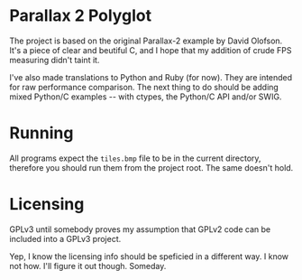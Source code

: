 # Parallax 2 Polyglot

The project is based on the original Parallax-2 example by David
Olofson. It's a piece of clear and beutiful C, and I hope that my
addition of crude FPS measuring didn't taint it.

I've also made translations to Python and Ruby (for now). They are
intended for raw performance comparison. The next thing to do should be
adding mixed Python/C examples -- with ctypes, the Python/C API and/or
SWIG.

# Running

All programs expect the `tiles.bmp` file to be in the current directory,
therefore you should run them from the project root. The same doesn't
hold.

# Licensing

GPLv3 until somebody proves my assumption that GPLv2 code can be
included into a GPLv3 project.

Yep, I know the licensing info should be speficied in a different way. I
know not how. I'll figure it out though. Someday.
